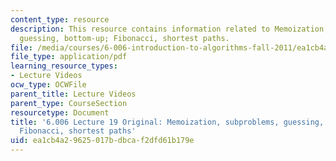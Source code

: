 ```yaml
---
content_type: resource
description: This resource contains information related to Memoization, subproblems,
  guessing, bottom-up; Fibonacci, shortest paths.
file: /media/courses/6-006-introduction-to-algorithms-fall-2011/ea1cb4a29625017bdbcaf2dfd61b179e_MIT6_006F11_lec19_orig.pdf
file_type: application/pdf
learning_resource_types:
- Lecture Videos
ocw_type: OCWFile
parent_title: Lecture Videos
parent_type: CourseSection
resourcetype: Document
title: '6.006 Lecture 19 Original: Memoization, subproblems, guessing, bottom-up;
  Fibonacci, shortest paths'
uid: ea1cb4a2-9625-017b-dbca-f2dfd61b179e
---
```

